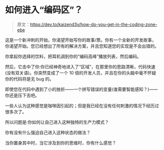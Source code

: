 # 如何进入“编码区”？

> 原文：<https://dev.to/kaizend3v/how-do-you-get-in-the-coding-zone-ebe>

这是一个新冲刺的开始，你渴望开始写你的故事/票。你有一个全新的开发故事，你渴望开始。您已经想出了所有的解决方案，并且您知道您的实现是不会出错的。

你拿起你选择的饮料，把耳机调到你的“编码高峰”播放列表，然后编码。

然后，它击中了你:你已经神奇地进入了“区域”，在那里你的思路清晰，代码快速(没有双关语)。你突然变成了一个 10 倍的开发人员，并且在你的头脑中毫不怀疑你的代码将是无 bug 的。

即使您在代码中遇到了小的挫折——一个拼写错误的变量(谁需要智能感知？)——你还是压下去吧。

一些人认为这种感觉是咖啡因引起的；但是我已经在没有任何刺激的情况下经历过很多次了。

所以问题是:你如何让自己进入这种独特的生产力模式？

你有没有什么强迫自己进入这种状态的做法？

当你置身其中时，当它涉及到你的思维时，你有什么感觉？